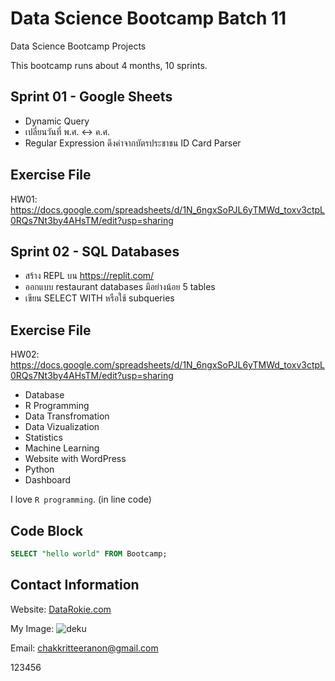# Data Science Bootcamp Batch 11
Data Science Bootcamp Projects

This bootcamp runs about 4 months, 10 sprints.

## Sprint 01 - Google Sheets

- Dynamic Query
- เปลี่ยนวันที่ พ.ศ. <-> ค.ศ.
- Regular Expression ดึงค่าจากบัตรประชาชน ID Card Parser

## Exercise File
HW01: https://docs.google.com/spreadsheets/d/1N_6ngxSoPJL6yTMWd_toxv3ctpL0RQs7Nt3by4AHsTM/edit?usp=sharing

## Sprint 02 - SQL Databases

- สร้าง REPL บน https://replit.com/
- ออกแบบ restaurant databases มีอย่างน้อย 5 tables
- เขียน SELECT WITH หรือใช้ subqueries

## Exercise File
HW02: https://docs.google.com/spreadsheets/d/1N_6ngxSoPJL6yTMWd_toxv3ctpL0RQs7Nt3by4AHsTM/edit?usp=sharing

- Database
- R Programming
- Data Transfromation
- Data Vizualization
- Statistics
- Machine Learning
- Website with WordPress
- Python
- Dashboard

I love `R programming`. (in line code)

## Code Block
```sql
SELECT "hello world" FROM Bootcamp;
```

## Contact Information
Website: [DataRokie.com](https://datarockie.com)


My Image:
![deku](https://github.com/user-attachments/assets/ca8e8f4c-a336-4302-8836-d71b9ddf8265)

Email: chakkritteeranon@gmail.com

123456
